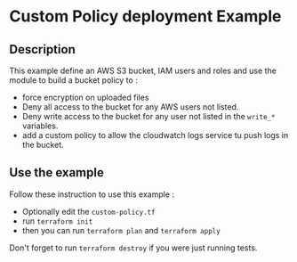 # Custom Policy deployment Example
## Description
This example define an AWS S3 bucket, IAM users and roles and use the module to build a bucket policy to :
- force encryption on uploaded files
- Deny all access to the bucket for any AWS users not listed.
- Deny write access to the bucket for any user not listed in the `write_*` variables.  
- add a custom policy to allow the cloudwatch logs service tu push logs in the bucket.

## Use the example
Follow these instruction to use this example :  
- Optionally edit the `custom-policy.tf`
- run `terraform init`
- then you can run `terraform plan` and `terraform apply`

Don't forget to run `terraform destroy` if you were just running tests.